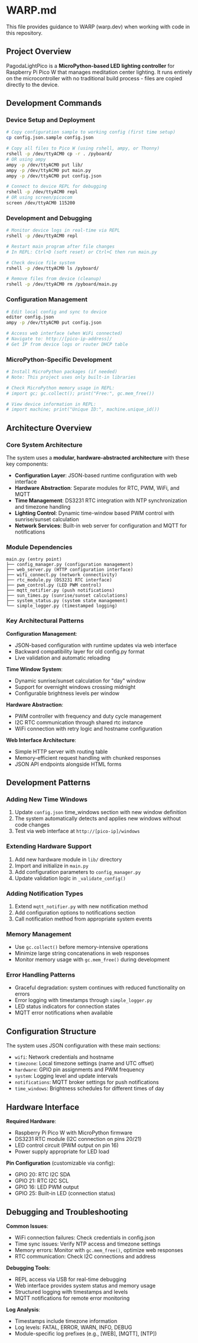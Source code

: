 # WARP.md

This file provides guidance to WARP (warp.dev) when working with code in this repository.

## Project Overview

PagodaLightPico is a **MicroPython-based LED lighting controller** for Raspberry Pi Pico W that manages meditation center lighting. It runs entirely on the microcontroller with no traditional build process - files are copied directly to the device.

## Development Commands

### Device Setup and Deployment
```bash
# Copy configuration sample to working config (first time setup)
cp config.json.sample config.json

# Copy all files to Pico W (using rshell, ampy, or Thonny)
rshell -p /dev/ttyACM0 cp -r . /pyboard/
# OR using ampy
ampy -p /dev/ttyACM0 put lib/
ampy -p /dev/ttyACM0 put main.py
ampy -p /dev/ttyACM0 put config.json

# Connect to device REPL for debugging
rshell -p /dev/ttyACM0 repl
# OR using screen/picocom
screen /dev/ttyACM0 115200
```

### Development and Debugging
```bash
# Monitor device logs in real-time via REPL
rshell -p /dev/ttyACM0 repl

# Restart main program after file changes
# In REPL: Ctrl+D (soft reset) or Ctrl+C then run main.py

# Check device file system
rshell -p /dev/ttyACM0 ls /pyboard/

# Remove files from device (cleanup)
rshell -p /dev/ttyACM0 rm /pyboard/main.py
```

### Configuration Management
```bash
# Edit local config and sync to device
editor config.json
ampy -p /dev/ttyACM0 put config.json

# Access web interface (when WiFi connected)
# Navigate to: http://[pico-ip-address]/
# Get IP from device logs or router DHCP table
```

### MicroPython-Specific Development
```bash
# Install MicroPython packages (if needed)
# Note: This project uses only built-in libraries

# Check MicroPython memory usage in REPL:
# import gc; gc.collect(); print("Free:", gc.mem_free())

# View device information in REPL:
# import machine; print("Unique ID:", machine.unique_id())
```

## Architecture Overview

### Core System Architecture
The system uses a **modular, hardware-abstracted architecture** with these key components:

- **Configuration Layer**: JSON-based runtime configuration with web interface
- **Hardware Abstraction**: Separate modules for RTC, PWM, WiFi, and MQTT
- **Time Management**: DS3231 RTC integration with NTP synchronization and timezone handling
- **Lighting Control**: Dynamic time-window based PWM control with sunrise/sunset calculation
- **Network Services**: Built-in web server for configuration and MQTT for notifications

### Module Dependencies
```
main.py (entry point)
├── config_manager.py (configuration management)
├── web_server.py (HTTP configuration interface)
├── wifi_connect.py (network connectivity)
├── rtc_module.py (DS3231 RTC interface)
├── pwm_control.py (LED PWM control)
├── mqtt_notifier.py (push notifications)
├── sun_times.py (sunrise/sunset calculations)
├── system_status.py (system state management)
└── simple_logger.py (timestamped logging)
```

### Key Architectural Patterns

**Configuration Management**: 
- JSON-based configuration with runtime updates via web interface
- Backward compatibility layer for old config.py format
- Live validation and automatic reloading

**Time Window System**:
- Dynamic sunrise/sunset calculation for "day" window
- Support for overnight windows crossing midnight
- Configurable brightness levels per window

**Hardware Abstraction**:
- PWM controller with frequency and duty cycle management
- I2C RTC communication through shared rtc instance
- WiFi connection with retry logic and hostname configuration

**Web Interface Architecture**:
- Simple HTTP server with routing table
- Memory-efficient request handling with chunked responses
- JSON API endpoints alongside HTML forms

## Development Patterns

### Adding New Time Windows
1. Update `config.json` time_windows section with new window definition
2. The system automatically detects and applies new windows without code changes
3. Test via web interface at `http://[pico-ip]/windows`

### Extending Hardware Support
1. Add new hardware module in `lib/` directory
2. Import and initialize in `main.py`
3. Add configuration parameters to `config_manager.py`
4. Update validation logic in `_validate_config()`

### Adding Notification Types
1. Extend `mqtt_notifier.py` with new notification method
2. Add configuration options to notifications section
3. Call notification method from appropriate system events

### Memory Management
- Use `gc.collect()` before memory-intensive operations
- Minimize large string concatenations in web responses
- Monitor memory usage with `gc.mem_free()` during development

### Error Handling Patterns
- Graceful degradation: system continues with reduced functionality on errors
- Error logging with timestamps through `simple_logger.py`
- LED status indicators for connection states
- MQTT error notifications when available

## Configuration Structure

The system uses JSON configuration with these main sections:
- `wifi`: Network credentials and hostname
- `timezone`: Local timezone settings (name and UTC offset)
- `hardware`: GPIO pin assignments and PWM frequency
- `system`: Logging level and update intervals
- `notifications`: MQTT broker settings for push notifications
- `time_windows`: Brightness schedules for different times of day

## Hardware Interface

**Required Hardware**:
- Raspberry Pi Pico W with MicroPython firmware
- DS3231 RTC module (I2C connection on pins 20/21)
- LED control circuit (PWM output on pin 16)
- Power supply appropriate for LED load

**Pin Configuration** (customizable via config):
- GPIO 20: RTC I2C SDA
- GPIO 21: RTC I2C SCL  
- GPIO 16: LED PWM output
- GPIO 25: Built-in LED (connection status)

## Debugging and Troubleshooting

**Common Issues**:
- WiFi connection failures: Check credentials in config.json
- Time sync issues: Verify NTP access and timezone settings
- Memory errors: Monitor with `gc.mem_free()`, optimize web responses
- RTC communication: Check I2C connections and address

**Debugging Tools**:
- REPL access via USB for real-time debugging
- Web interface provides system status and memory usage
- Structured logging with timestamps and levels
- MQTT notifications for remote error monitoring

**Log Analysis**:
- Timestamps include timezone information
- Log levels: FATAL, ERROR, WARN, INFO, DEBUG
- Module-specific log prefixes (e.g., [WEB], [MQTT], [NTP])
